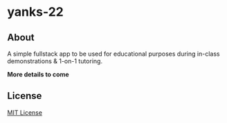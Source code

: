 # yanks-22

## About
A simple fullstack app to be used for educational purposes during in-class demonstrations & 1-on-1 tutoring.

**More details to come**

## License
[MIT License](LICENSE.txt)